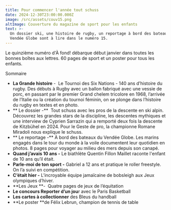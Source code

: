 ```yaml
---
title: Pour commencer l'année tout schuss
date: 2024-12-30T23:00:00.000Z
image: /src/assets/couv15.png
altImage: Couverture du magazine de sport pour les enfants
text: >-
  Un dossier ski, une histoire de rugby, un reportage à bord des bateaux du
  Vendée Globe sont à lire dans le numéro 15.
---
```


Le quinzième numéro d'À fond! débarque début janvier dans toutes les bonnes boîtes aux lettres. 60 pages de sport et un poster pour tous les enfants.

Sommaire 

* **La Grande histoire** -  Le Tournoi des Six Nations - 140 ans d’histoire du rugby. Des débuts à Rugby avec un ballon fabriqué avec une vessie de porc, en passant par le premier Grand chelem tricolore en 1968, l’arrivée de l’Italie ou la création du tournoi féminin, on se plonge dans l’histoire du rugby en textes et en photo.
* ** Le dossier -**  Tout schuss avec les pros de la descente en ski alpin. Découvrez les grandes stars de la discipline, les descentes mythiques et une interview de Cyprien Sarrazin qui a remporté deux fois la descente de Kitzbühel en 2024. Pour le Geste de pro, la championne Romane Miradoli nous explique le schuss.
* ** Le reportage -**  À bord des bateaux du Vendée Globe. Les marins engagés dans le tour du monde à la voile documentent leur quotidien en photos. 8 pages pour voyager au milieu des mers depuis son canapé.
* **Quand j’avais 10 ans -** Le biathlète Quentin Fillon Maillet raconte l'enfant de 10 ans qu’il était.
* **Parle-moi de ton sport -** Gabriel a 12 ans et pratique le roller freestyle. On l’a suivi en compétition.
* **C’était hier -** L’incroyable équipe jamaïcaine de bobsleigh aux Jeux olympiques d’hiver.
* **Les Jeux **-  Quatre pages de jeux de l’équitation
* **Le concours Reporter d’un jou**r avec le Paris Basketball
* **Les cartes à collectionner** des Bleus du handball
* **Le poster **de Félix Lebrun, champion de tennis de table

 

 

 
